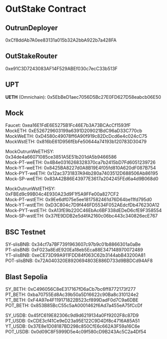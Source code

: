 # OutStake Contract

## OutrunDeployer

0xCf8ddAb7A0ee83131a015b32A2bbA922b7a428FA  

## OutStakeRouter

0xe91C3D7243083AF14F529ABEf030c7ecC33b513F  

## UPT

**UETH** (Omnichain): 0x5EbBeD1aec7056D5Bc27E0FD627D58eabcb06E50  

## Mock

Faucet: 0xea16E1FdE6E5275B1Fc46E7b3A73BCAcCf1593fF  
MockETH: 0xE526729603199a6391D209021BdC96aD33C770cb  
MockWeETH: 0xD4580c49078ff6A90f919c82DcDcd6e4c024cC75  
MockWstETH: 0x816bE61D956fEbFe50644a74193b120783D30479  

MockOutrunWeETHSY: 0x34de4a66071085ce3851A5E51b201dA5b9466586  
Mock-PT-weETH: 0x4B4e0316268328370ca7b2415bD7Fd6051239726  
Mock-YT-weETH: 0x8425BA8227d0A8B19E4f05fd810A620dF087B754  
Mock-PYT-weETH: 0x12ac3731837A94b280a7403512D688506Ab86195  
Mock-SP-weETH: 0x83A42B86E43977E3617a204245FEd6a4d9B068d0  

MockOutrunWstETHSY: 0xFBEd9c99B04c4E930A23d9F1f5A9FFe00a827CF2  
Mock-PT-wstETH: 0x9Ee6df075e5ee1817582461d76D64be11fd795d0  
Mock-YT-wstETH: 0xD3C804c7D9f446FD5534F052AEdcfDb476230A12  
Mock-PYT-wstETH: 0xA13fE9b220C46EbAc6BF338dEDeD6cfE9F358554  
Mock-SP-wstETH: 0x37fE9DDB2e5d4fA2160c06bc443c340826ecE767  

## BSC Testnet

SY-slisBNB: 0x34cf7a7BF7391963607c97b9c01b8866301a0aBe  
PT-slisBNB: 0xF023a8EdE920Ea18eb5Eca88E347148970072489  
YT-slisBNB: 0xeCE73D99A911FDD84f063C62b3144abB43200A81  
POT-slisBNB: 0x72A040320E8920694803E886D733d9BBDCd94AF8

## Blast Sepolia

SY_BETH: 0xC496056C8eE317167fD6aCb7bc6ff8772173f277  
PT_BETH: 0xba70755Ed8Ac39b50a5D16622c90Ba8c310124e2  
YT_BETH: 0xF4A97e4F119171822B523cf899DadF0d7C9a6DBE  
POT_BETH: 0x853B85BcC55c5aA0001462f6Ad7a455eA75fCcDf

SY_USDB: 0x45fC619E82306c9d9d6219134a0Ff9202F8c87D9  
PT_USDB: 0xCDE3cf41Ce9eD23a95E122C9D4Df8c4716A85A51  
YT_USDB: 0x37E8e1D08187BD298c850CfE6c662A3F59a16C6e  
POT_USDB: 0x0d09C8F5999D5e4c09f580cD9B243Ac5C2a4Df54
